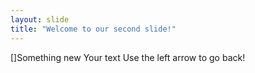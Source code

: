 ```yaml
---
layout: slide
title: "Welcome to our second slide!"
---
```


[]Something new
Your text
Use the left arrow to go back!
